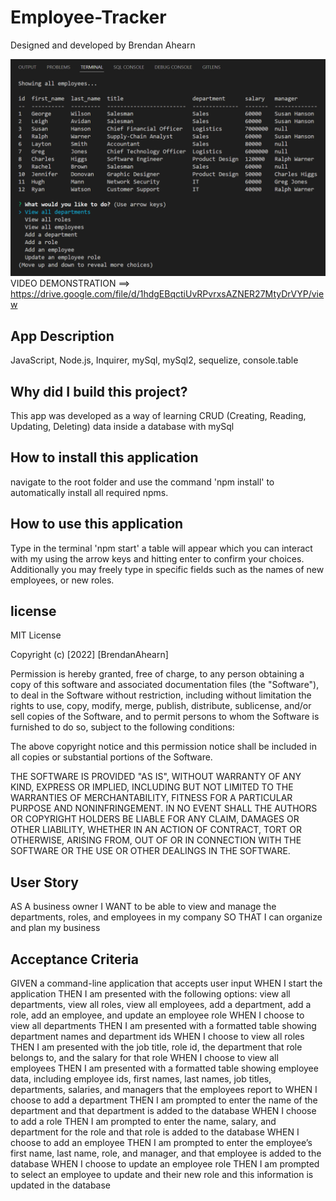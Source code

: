 # Employee-Tracker

Designed and developed by Brendan Ahearn

![Employee Tracker](https://github.com/Arcanaut/Employee-Tracker/blob/main/assets/thumbnail.png)
VIDEO DEMONSTRATION ==> https://drive.google.com/file/d/1hdgEBqctiUvRPvrxsAZNER27MtyDrVYP/view
## App Description

JavaScript,
Node.js,
Inquirer,
mySql,
mySql2,
sequelize, 
console.table

## Why did I build this project?
This app was developed as a way of learning CRUD (Creating, Reading, Updating, Deleting) data inside a database with mySql

## How to install this application
navigate to the root folder and use the command 'npm install' to automatically install all required npms.
## How to use this application
Type in the terminal 'npm start' a table will appear which you can interact with my using the arrow keys and hitting enter to confirm your choices. Additionally you may freely type in specific fields such as the names of new employees, or new roles.
## license
MIT License

Copyright (c) [2022] [BrendanAhearn]

Permission is hereby granted, free of charge, to any person obtaining a copy of this software and associated documentation files (the "Software"), to deal in the Software without restriction, including without limitation the rights to use, copy, modify, merge, publish, distribute, sublicense, and/or sell copies of the Software, and to permit persons to whom the Software is furnished to do so, subject to the following conditions:

The above copyright notice and this permission notice shall be included in all copies or substantial portions of the Software.

THE SOFTWARE IS PROVIDED "AS IS", WITHOUT WARRANTY OF ANY KIND, EXPRESS OR IMPLIED, INCLUDING BUT NOT LIMITED TO THE WARRANTIES OF MERCHANTABILITY, FITNESS FOR A PARTICULAR PURPOSE AND NONINFRINGEMENT. IN NO EVENT SHALL THE AUTHORS OR COPYRIGHT HOLDERS BE LIABLE FOR ANY CLAIM, DAMAGES OR OTHER LIABILITY, WHETHER IN AN ACTION OF CONTRACT, TORT OR OTHERWISE, ARISING FROM, OUT OF OR IN CONNECTION WITH THE SOFTWARE OR THE USE OR OTHER DEALINGS IN THE SOFTWARE.

## User Story
AS A business owner
I WANT to be able to view and manage the departments, roles, and employees in my company
SO THAT I can organize and plan my business

## Acceptance Criteria
GIVEN a command-line application that accepts user input
WHEN I start the application
THEN I am presented with the following options: view all departments, view all roles, view all employees, add a department, add a role, add an employee, and update an employee role
WHEN I choose to view all departments
THEN I am presented with a formatted table showing department names and department ids
WHEN I choose to view all roles
THEN I am presented with the job title, role id, the department that role belongs to, and the salary for that role
WHEN I choose to view all employees
THEN I am presented with a formatted table showing employee data, including employee ids, first names, last names, job titles, departments, salaries, and managers that the employees report to
WHEN I choose to add a department
THEN I am prompted to enter the name of the department and that department is added to the database
WHEN I choose to add a role
THEN I am prompted to enter the name, salary, and department for the role and that role is added to the database
WHEN I choose to add an employee
THEN I am prompted to enter the employee’s first name, last name, role, and manager, and that employee is added to the database
WHEN I choose to update an employee role
THEN I am prompted to select an employee to update and their new role and this information is updated in the database
